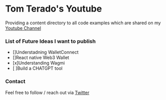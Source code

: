 # Tom Terado's Youtube

Providing a content directory to all code examples which are shared on my [Youtube Channel](https://www.youtube.com/channel/UCjkTFrmfvzmTpcTQSLJLlxg)

### List of Future Ideas I want to publish

- []Understadning WalletConnect
- []React native Web3 Wallet
- [x]Understanding Wagmi
- [ ]Build a CHATGPT tool

### Contact

Feel free to follow / reach out via [Twitter](https://twitter.com/crypblizz)

